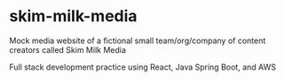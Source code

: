 # skim-milk-media
Mock media website of a fictional small team/org/company of content creators called Skim Milk Media

Full stack development practice using React, Java Spring Boot, and AWS
